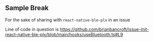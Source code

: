 ## Sample Break

For the sake of sharing with `react-native-ble-plx` in an issue


Line of code in question is https://github.com/brianbancroft/issue-init-react-native-ble-plx/blob/main/hooks/useBluetooth.ts#L9

